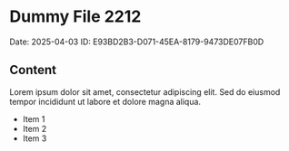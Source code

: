 # Dummy File 2212

Date: 2025-04-03
ID: E93BD2B3-D071-45EA-8179-9473DE07FB0D

## Content

Lorem ipsum dolor sit amet, consectetur adipiscing elit.
Sed do eiusmod tempor incididunt ut labore et dolore magna aliqua.

* Item 1
* Item 2
* Item 3


